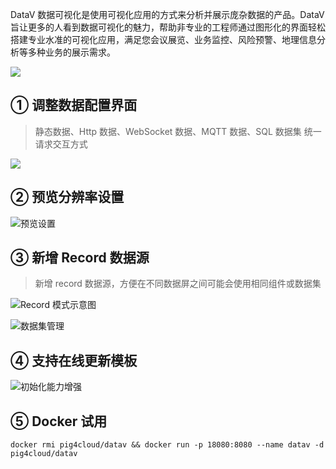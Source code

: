DataV 数据可视化是使用可视化应用的方式来分析并展示庞杂数据的产品。DataV 旨让更多的人看到数据可视化的魅力，帮助非专业的工程师通过图形化的界面轻松搭建专业水准的可视化应用，满足您会议展览、业务监控、风险预警、地理信息分析等多种业务的展示需求。

![](https://minio.pigx.vip/oss/1667794361.jpg)

## ① 调整数据配置界面

> 静态数据、Http 数据、WebSocket 数据、MQTT 数据、SQL 数据集 统一请求交互方式

![](https://minio.pigx.vip/oss/1667794039.png)

## ② 预览分辨率设置

![预览设置](https://minio.pigx.vip/oss/1667791495.png)

## ③ 新增 Record 数据源

> 新增 record 数据源，方便在不同数据屏之间可能会使用相同组件或数据集

![Record 模式示意图](https://minio.pigx.vip/oss/1667791206.jpg)

![数据集管理](https://minio.pigx.vip/oss/1667791933.png)

## ④ 支持在线更新模板

![初始化能力增强](https://minio.pigx.vip/oss/1667793721.jpg)

## ⑤ Docker 试用

```shell
docker rmi pig4cloud/datav && docker run -p 18080:8080 --name datav -d pig4cloud/datav
```


